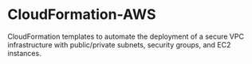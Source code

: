 # CloudFormation-AWS
CloudFormation templates to automate the deployment of a secure VPC infrastructure with public/private subnets, security groups, and EC2 instances.
